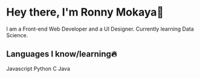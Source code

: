 # Hey there, I'm Ronny Mokaya🤪

I am a Front-end Web Developer and a UI Designer. Currently learning Data Science.

## Languages I know/learning🔥
Javascript
Python
C
Java

<!---
Mokowz/Mokowz is a ✨ special ✨ repository because its `README.md` (this file) appears on your GitHub profile.
You can click the Preview link to take a look at your changes.
--->
